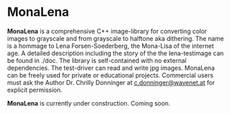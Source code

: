 # MonaLena
**MonaLena** is a comprehensive C++ image-library for converting color images to grayscale and from grayscale to halftone aka dithering. 
The name is a hommage to Lena Forsen-Soederberg, the Mona-Lisa of the internet age.
A detailed description including the story of the the lena-testimage can be found in ./doc.
The library is self-contained with no external dependencies. The test-driver can read and write jpg images.
MonaLena can be freely used for private or educational projects.
Commercial users must ask the Author Dr. Chrilly Donninger at c.donninger@wavenet.at for explicit permission.

**MonaLena** is currently under construction. Coming soon.
